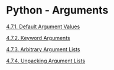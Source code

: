 # Python - Arguments

[4.7.1. Default Argument Values](https://docs.python.org/3.7/tutorial/controlflow.html#default-argument-values)

[4.7.2. Keyword Arguments](https://docs.python.org/3.7/tutorial/controlflow.html#keyword-arguments)

[4.7.3. Arbitrary Argument Lists](https://docs.python.org/3.7/tutorial/controlflow.html#arbitrary-argument-lists)

[4.7.4. Unpacking Argument Lists](https://docs.python.org/3.7/tutorial/controlflow.html#unpacking-argument-lists)
